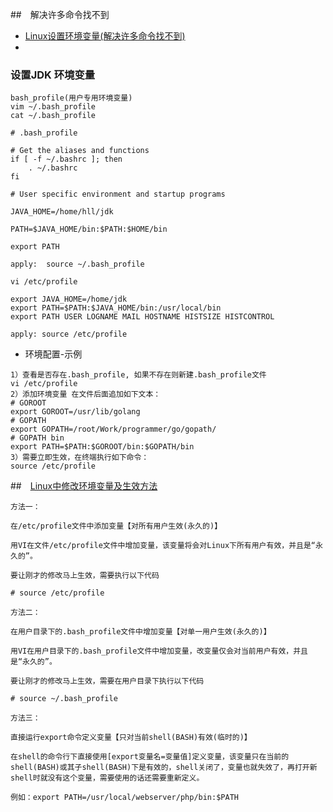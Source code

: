 ##　解决许多命令找不到
- [Linux设置环境变量(解决许多命令找不到)](https://www.cnblogs.com/bugutian/p/5051109.html)
- []()

### 设置JDK 环境变量
```
bash_profile(用户专用环境变量)
vim ~/.bash_profile
cat ~/.bash_profile

# .bash_profile

# Get the aliases and functions
if [ -f ~/.bashrc ]; then
	. ~/.bashrc
fi

# User specific environment and startup programs

JAVA_HOME=/home/hll/jdk

PATH=$JAVA_HOME/bin:$PATH:$HOME/bin

export PATH

apply:  source ~/.bash_profile
```

```
vi /etc/profile

export JAVA_HOME=/home/jdk
export PATH=$PATH:$JAVA_HOME/bin:/usr/local/bin
export PATH USER LOGNAME MAIL HOSTNAME HISTSIZE HISTCONTROL

apply: source /etc/profile
```

- 环境配置-示例
```
1）查看是否存在.bash_profile, 如果不存在则新建.bash_profile文件
vi /etc/profile
2）添加环境变量 在文件后面追加如下文本：
# GOROOT
export GOROOT=/usr/lib/golang
# GOPATH
export GOPATH=/root/Work/programmer/go/gopath/
# GOPATH bin
export PATH=$PATH:$GOROOT/bin:$GOPATH/bin
3）需要立即生效，在终端执行如下命令：
source /etc/profile
```
##　[Linux中修改环境变量及生效方法](https://www.cnblogs.com/franson-2016/p/6063226.html)
```
方法一：

在/etc/profile文件中添加变量【对所有用户生效(永久的)】

用VI在文件/etc/profile文件中增加变量，该变量将会对Linux下所有用户有效，并且是“永久的”。

要让刚才的修改马上生效，需要执行以下代码

# source /etc/profile

方法二：

在用户目录下的.bash_profile文件中增加变量【对单一用户生效(永久的)】

用VI在用户目录下的.bash_profile文件中增加变量，改变量仅会对当前用户有效，并且是“永久的”。

要让刚才的修改马上生效，需要在用户目录下执行以下代码

# source ~/.bash_profile

方法三：

直接运行export命令定义变量【只对当前shell(BASH)有效(临时的)】

在shell的命令行下直接使用[export变量名=变量值]定义变量，该变量只在当前的shell(BASH)或其子shell(BASH)下是有效的，shell关闭了，变量也就失效了，再打开新shell时就没有这个变量，需要使用的话还需要重新定义。

例如：export PATH=/usr/local/webserver/php/bin:$PATH
```
